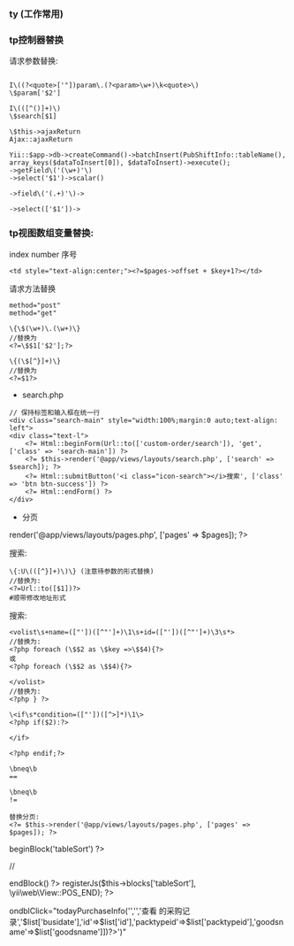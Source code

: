 ### ty (工作常用)
### tp控制器替换
请求参数替换:
```

I\((?<quote>['"])param\.(?<param>\w+)\k<quote>\)
\$param['$2']

I\(([^()]+)\)
\$search[$1]

\$this->ajaxReturn
Ajax::ajaxReturn

Yii::$app->db->createCommand()->batchInsert(PubShiftInfo::tableName(), array_keys($dataToInsert[0]), $dataToInsert)->execute();
->getField\('(\w+)'\)
->select('$1')->scalar()

->field\('(.+)'\)->

->select(['$1'])->
```

### tp视图数组变量替换:
<?php
use yii\helpers\Html;
use yii\helpers\Url;
use app\classes\Utility;
?>
<?= \app\classes\Utility::navstring() ?>

index number 序号
```
<td style="text-align:center;"><?=$pages->offset + $key+1?></td>
```
请求方法替换
```
method="post"
method="get"
```

```
\{\$(\w+)\.(\w+)\}
//替换为
<?=\$$1['$2'];?>
```

```
\{(\$[^}]+)\}
//替换为
<?=$1?>
```


* search.php
```
// 保持标签和输入框在统一行
<div class="search-main" style="width:100%;margin:0 auto;text-align: left">
<div class="text-l">
    <?= Html::beginForm(Url::to(['custom-order/search']), 'get', ['class' => 'search-main']) ?>
    <?= $this->render('@app/views/layouts/search.php', ['search' => $search]); ?>
    <?= Html::submitButton('<i class="icon-search"></i>搜索', ['class' => 'btn btn-success']) ?>
    <?= Html::endForm() ?>
</div>
```

* 分页
<?= $this->render('@app/views/layouts/pages.php', ['pages' => $pages]); ?>



搜索:
```
\{:U\(([^}]+)\)\} (注意待参数的形式替换)
//替换为:
<?=Url::to([$1])?>
#顺带修改地址形式
```

搜索:
```
<volist\s+name=(["'])([^"']+)\1\s+id=(["'])([^"']+)\3\s*>
//替换为:
<?php foreach (\$$2 as \$key =>\$$4){?>
或
<?php foreach (\$$2 as \$$4){?>
```

```
</volist>
//替换为:
<?php } ?>
```
```
\<if\s*condition=(["'])([^>]*)\1\>
<?php if($2):?>

</if>

<?php endif;?>
```

```
\bneq\b
==

\bneq\b
!=
```

```
替换分页:
<?= $this->render('@app/views/layouts/pages.php', ['pages' => $pages]); ?>
```


<?php $this->beginBlock('tableSort') ?>
//<script type="text/javascript">
    $('.table-sort').dataTable({
        fixedHeader: true,
        "lengthMenu": false,//显示数量选择
        "bFilter": false,//过滤功能
        "bPaginate": false,//翻页信息
        "bInfo": false,//数量信息
        "aaSorting": [[0, "asc"]],//默认第几个排序
        "bStateSave": false,//状态保存
        "bAutoWidth": false,
        "aoColumnDefs": [
            //{"bVisible": false, "aTargets": [ 3 ]} //控制列的隐藏显示
            {"orderable": false, "aTargets": []}// 制定列不参与排序
        ]
    });
    /*点击市场小组进行提交*/
    function sub(obj) {
        var pre = $(obj).prev('input');
        $('input[ate=depart]').prop('checked', false);
        $(pre).prop('checked', true);
        $('#form').submit();
    }
//</script>
<?php $this->endBlock() ?>
<?php $this->registerJs($this->blocks['tableSort'], \yii\web\View::POS_END); ?>
<?php \app\assets\AppAsset::addScript($this, '@web/js/LodopFuncs.js'); ?>





<?php if(\app\classes\Utility::checkButtonAccess('goodspurinfo')): ?>
ondblClick="todayPurchaseInfo('','','查看 <?=$list['goodsname'];?> 的采购记录','<?=Url::to(['profit-summary/goodspurinfo','busidate'=>$list['busidate'],'id'=>$list['id'],'packtypeid'=>$list['packtypeid'],'goodsname'=>$list['goodsname']])?>')"
<?php endif; ?>